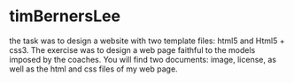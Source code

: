 # timBernersLee
the task was to design a website with two template files: html5 and Html5 + css3. The exercise was to design a web page faithful to the models imposed by the coaches. You will find two documents: image, license, as well as the html and css files of my web page.

